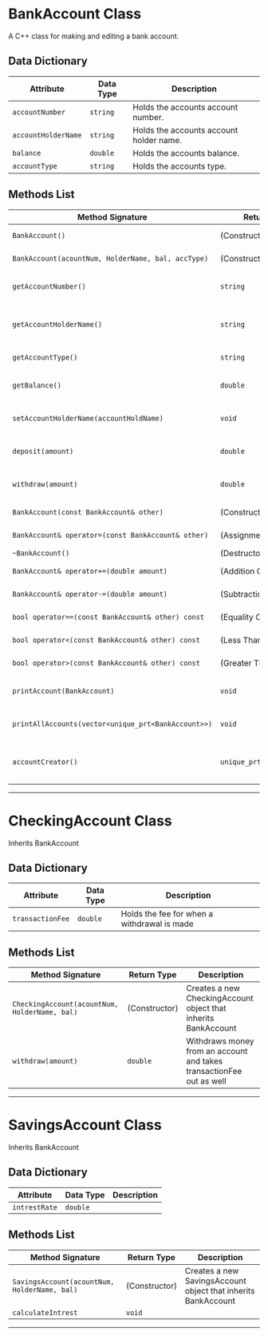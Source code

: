 # BankAccount Class

A C++ class for making and editing a bank account.

## Data Dictionary
| Attribute           | Data Type | Description                             |
|---------------------|-----------|-----------------------------------------|
| `accountNumber`     | `string`  | Holds the accounts account number.      |
| `accountHolderName` | `string`  | Holds the accounts account holder name. |
| `balance`           | `double`  | Holds the accounts balance.             |
| `accountType`       | `string`  | Holds the accounts type.                |


## Methods List

| Method Signature                                    | Return Type               | Description                                |
|-----------------------------------------------------|---------------------------|--------------------------------------------|
| `BankAccount()`                                     | (Constructor)             | Default constructor.                       |
| `BankAccount(acountNum, HolderName, bal, accType)`  | (Constructor)             | Parameterized constructor.                 |
| `getAccountNumber()`                                | `string`                  | Gets the accounts number.                  |
| `getAccountHolderName()`                            | `string`                  | Gets the accounts account holder name.     |
| `getAccountType()`                                  | `string`                  | Gets the account type.                     |
| `getBalance()`                                      | `double`                  | Gets the account balance.                  |
| `setAccountHolderName(accountHoldName)`             | `void`                    | Sets the account holder name.              |
| `deposit(amount)`                                   | `double`                  | Deposits money into an account.            |
| `withdraw(amount)`                                  | `double`                  | Withdraws money from a account.            |
| `BankAccount(const BankAccount& other)`             | (Constructor)             | Copy constructor.                          |
| `BankAccount& operator=(const BankAccount& other)`  | (Assignment Operator)     | Assignment operator.                       |
| `~BankAccount()`                                    | (Destructor)              | Destructor.                                |
| `BankAccount& operator+=(double amount)`            | (Addition Operator)       | Addition operator.                         |
| `BankAccount& operator-=(double amount)`            | (Subtraction Operator)    | Subtraction operator.                      |
| `bool operator==(const BankAccount& other) const`   | (Equality Operator)       | Equality operator.                         |
| `bool operator<(const BankAccount& other) const`    | (Less Than Operator)      | Less than operator.                        |
| `bool operator>(const BankAccount& other) const`    | (Greater Than Operator)   | Greater than operator.                     |
| `printAccount(BankAccount)`                         | `void`                    | Prints out data about a bank account       |
| `printAllAccounts(vector<unique_prt<BankAccount>>)` | `void`                    | Prints out data about every account        |
| `accountCreator()`                                  | `unique_prt<BankAccount>` | Creates a new Checking or Savings account. |

---
# CheckingAccount Class
Inherits BankAccount
## Data Dictionary
| Attribute        | Data Type | Description                                 |
|------------------|-----------|---------------------------------------------|
| `transactionFee` | `double`  | Holds the fee for when a withdrawal is made |

## Methods List

| Method Signature                              | Return Type   | Description                                                          |
|-----------------------------------------------|---------------|----------------------------------------------------------------------|
| `CheckingAccount(acountNum, HolderName, bal)` | (Constructor) | Creates a new CheckingAccount object that inherits BankAccount       |
| `withdraw(amount)`                            | `double`      | Withdraws money from an account and takes transactionFee out as well |

---
# SavingsAccount Class
Inherits BankAccount

## Data Dictionary
| Attribute     | Data Type | Description |
|---------------|-----------|-------------|
| `intrestRate` | `double`  |             |

## Methods List

| Method Signature                             | Return Type   | Description                                                   |
|----------------------------------------------|---------------|---------------------------------------------------------------|
| `SavingsAccount(acountNum, HolderName, bal)` | (Constructor) | Creates a new SavingsAccount object that inherits BankAccount |
| `calculateIntrest`                           | `void`        |                                                               |

---